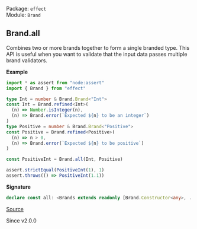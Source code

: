 Package: `effect`<br />
Module: `Brand`<br />

## Brand.all

Combines two or more brands together to form a single branded type.
This API is useful when you want to validate that the input data passes multiple brand validators.

**Example**

```ts
import * as assert from "node:assert"
import { Brand } from "effect"

type Int = number & Brand.Brand<"Int">
const Int = Brand.refined<Int>(
  (n) => Number.isInteger(n),
  (n) => Brand.error(`Expected ${n} to be an integer`)
)
type Positive = number & Brand.Brand<"Positive">
const Positive = Brand.refined<Positive>(
  (n) => n > 0,
  (n) => Brand.error(`Expected ${n} to be positive`)
)

const PositiveInt = Brand.all(Int, Positive)

assert.strictEqual(PositiveInt(1), 1)
assert.throws(() => PositiveInt(1.1))
```

**Signature**

```ts
declare const all: <Brands extends readonly [Brand.Constructor<any>, ...Array<Brand.Constructor<any>>]>(...brands: Brand.EnsureCommonBase<Brands>) => Brand.Constructor<Types.UnionToIntersection<{ [B in keyof Brands]: Brand.FromConstructor<Brands[B]>; }[number]> extends infer X extends Brand<any> ? X : Brand<any>>
```

[Source](https://github.com/Effect-TS/effect/tree/main/packages/effect/src/Brand.ts#L305)

Since v2.0.0